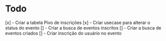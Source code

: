 # Todo

[x] - Criar a tabela Pivo de inscrições
[x] - Criar usecase para alterar o status do evento
[] - Criar a busca de eventos inscritos
[] - Criar a busca de eventos criados
[] - Criar inscrição do usuário no evento
